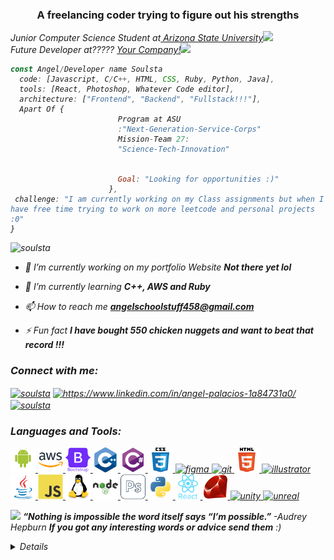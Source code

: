 
<h3 align="center">A freelancing coder trying to figure out his strengths</h3>
<p><em>Junior Computer Science Student at<a href="https://www.asu.edu/"> Arizona State University</a><img src="https://media4.giphy.com/media/iIZ1dAo48JrnitLbi3/giphy.gif?cid=790b7611934ddf80f91f6b5bcd9cdab3a376a6c7c8addcef&rid=giphy.gif&ct=s" width="30"></br>Future Developer at????? <a href="https://tenor.com/view/please-hire-me-resume-cv-job-hire-me-gif-3885404220580414798">Your Company!</a><img src="https://media0.giphy.com/media/h3BKwhviPaZxAWL5Kt/giphy.gif?cid=6c09b9522zzsymkyf1lne37tymtyxaeshtzdwnlo7xqf0ntc&ep=v1_internal_gif_by_id&rid=giphy.gif&ct=s" width="30">

```javascript
const Angel/Developer name Soulsta
  code: [Javascript, C/C++, HTML, CSS, Ruby, Python, Java],
  tools: [React, Photoshop, Whatever Code editor],
  architecture: ["Frontend", "Backend", "Fullstack!!!"],
  Apart Of {
                        Program at ASU
                        :"Next-Generation-Service-Corps"                         
                        Mission-Team 27:
                        "Science-Tech-Innovation"


                        Goal: "Looking for opportunities :)"
                      },
 challenge: "I am currently working on my Class assignments but when I have free time trying to work on more leetcode and personal projects :0"
}
```


<p align="left"> <img src="https://komarev.com/ghpvc/?username=soulsta&label=Profile%20views&color=0e75b6&style=flat" alt="soulsta" /> </p>



- 🔭 I’m currently working on my portfolio Website **Not there yet lol**

- 🌱 I’m currently learning **C++, AWS and Ruby**

- 📫 How to reach me **angelschoolstuff458@gmail.com**

- ⚡ Fun fact **I have bought 550 chicken nuggets and want to beat that record !!!**

<h3 align="left">Connect with me:</h3>
<p align="left">
<a href="https://dev.to/soulsta" target="blank"><img align="center" src="https://raw.githubusercontent.com/rahuldkjain/github-profile-readme-generator/master/src/images/icons/Social/devto.svg" alt="soulsta" height="30" width="40" /></a>
<a href="https://linkedin.com/in/https://www.linkedin.com/in/angel-palacios-1a84731a0/" target="blank"><img align="center" src="https://raw.githubusercontent.com/rahuldkjain/github-profile-readme-generator/master/src/images/icons/Social/linked-in-alt.svg" alt="https://www.linkedin.com/in/angel-palacios-1a84731a0/" height="30" width="40" /></a>
<a href="https://www.leetcode.com/soulsta" target="blank"><img align="center" src="https://raw.githubusercontent.com/rahuldkjain/github-profile-readme-generator/master/src/images/icons/Social/leet-code.svg" alt="soulsta" height="30" width="40" /></a>
</p>

<h3 align="left">Languages and Tools:</h3>
<p align="left"> <a href="https://developer.android.com" target="_blank" rel="noreferrer"> <img src="https://raw.githubusercontent.com/devicons/devicon/master/icons/android/android-original-wordmark.svg" alt="android" width="40" height="40"/> </a> <a href="https://aws.amazon.com" target="_blank" rel="noreferrer"> <img src="https://raw.githubusercontent.com/devicons/devicon/master/icons/amazonwebservices/amazonwebservices-original-wordmark.svg" alt="aws" width="40" height="40"/> </a> <a href="https://getbootstrap.com" target="_blank" rel="noreferrer"> <img src="https://raw.githubusercontent.com/devicons/devicon/master/icons/bootstrap/bootstrap-plain-wordmark.svg" alt="bootstrap" width="40" height="40"/> </a> <a href="https://www.w3schools.com/cpp/" target="_blank" rel="noreferrer"> <img src="https://raw.githubusercontent.com/devicons/devicon/master/icons/cplusplus/cplusplus-original.svg" alt="cplusplus" width="40" height="40"/> </a> <a href="https://www.w3schools.com/cs/" target="_blank" rel="noreferrer"> <img src="https://raw.githubusercontent.com/devicons/devicon/master/icons/csharp/csharp-original.svg" alt="csharp" width="40" height="40"/> </a> <a href="https://www.w3schools.com/css/" target="_blank" rel="noreferrer"> <img src="https://raw.githubusercontent.com/devicons/devicon/master/icons/css3/css3-original-wordmark.svg" alt="css3" width="40" height="40"/> </a> <a href="https://www.figma.com/" target="_blank" rel="noreferrer"> <img src="https://www.vectorlogo.zone/logos/figma/figma-icon.svg" alt="figma" width="40" height="40"/> </a> <a href="https://git-scm.com/" target="_blank" rel="noreferrer"> <img src="https://www.vectorlogo.zone/logos/git-scm/git-scm-icon.svg" alt="git" width="40" height="40"/> </a> <a href="https://www.w3.org/html/" target="_blank" rel="noreferrer"> <img src="https://raw.githubusercontent.com/devicons/devicon/master/icons/html5/html5-original-wordmark.svg" alt="html5" width="40" height="40"/> </a> <a href="https://www.adobe.com/in/products/illustrator.html" target="_blank" rel="noreferrer"> <img src="https://www.vectorlogo.zone/logos/adobe_illustrator/adobe_illustrator-icon.svg" alt="illustrator" width="40" height="40"/> </a> <a href="https://www.java.com" target="_blank" rel="noreferrer"> <img src="https://raw.githubusercontent.com/devicons/devicon/master/icons/java/java-original.svg" alt="java" width="40" height="40"/> </a> <a href="https://developer.mozilla.org/en-US/docs/Web/JavaScript" target="_blank" rel="noreferrer"> <img src="https://raw.githubusercontent.com/devicons/devicon/master/icons/javascript/javascript-original.svg" alt="javascript" width="40" height="40"/> </a> <a href="https://www.linux.org/" target="_blank" rel="noreferrer"> <img src="https://raw.githubusercontent.com/devicons/devicon/master/icons/linux/linux-original.svg" alt="linux" width="40" height="40"/> </a> <a href="https://nodejs.org" target="_blank" rel="noreferrer"> <img src="https://raw.githubusercontent.com/devicons/devicon/master/icons/nodejs/nodejs-original-wordmark.svg" alt="nodejs" width="40" height="40"/> </a> <a href="https://www.photoshop.com/en" target="_blank" rel="noreferrer"> <img src="https://raw.githubusercontent.com/devicons/devicon/master/icons/photoshop/photoshop-line.svg" alt="photoshop" width="40" height="40"/> </a> <a href="https://www.python.org" target="_blank" rel="noreferrer"> <img src="https://raw.githubusercontent.com/devicons/devicon/master/icons/python/python-original.svg" alt="python" width="40" height="40"/> </a> <a href="https://reactjs.org/" target="_blank" rel="noreferrer"> <img src="https://raw.githubusercontent.com/devicons/devicon/master/icons/react/react-original-wordmark.svg" alt="react" width="40" height="40"/> </a> <a href="https://www.ruby-lang.org/en/" target="_blank" rel="noreferrer"> <img src="https://raw.githubusercontent.com/devicons/devicon/master/icons/ruby/ruby-original.svg" alt="ruby" width="40" height="40"/> </a> <a href="https://unity.com/" target="_blank" rel="noreferrer"> <img src="https://www.vectorlogo.zone/logos/unity3d/unity3d-icon.svg" alt="unity" width="40" height="40"/> </a> <a href="https://unrealengine.com/" target="_blank" rel="noreferrer"> <img src="https://raw.githubusercontent.com/kenangundogan/fontisto/036b7eca71aab1bef8e6a0518f7329f13ed62f6b/icons/svg/brand/unreal-engine.svg" alt="unreal" width="40" height="40"/> </a> </p>





<img src="https://media1.giphy.com/media/JIX9t2j0ZTN9S/200w.gif?cid=6c09b952l0nu4j43ge51vpt7cjtt43xlq5slv91hay2o0ua7&ep=v1_gifs_search&rid=200w.gif&ct=g" width="30"> <em><b>“Nothing is impossible the word itself says “I’m possible.” </b> -Audrey Hepburn <b>If you got any interesting words or advice send them</b> :)</em>


<details>

<h1 <span style="https://fonts.googleapis.com/css2?family=Silkscreen:wght@400;700&display=swap:0.5em;">Hi, Thanks for looking and hope we can connect;) </span></h1>

</details> 
